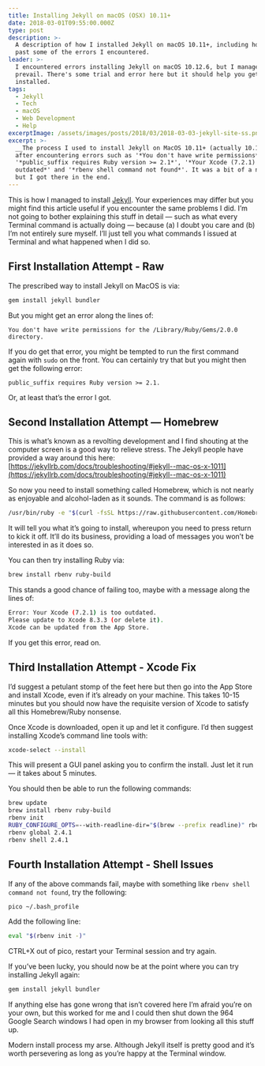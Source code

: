 ```yaml
---
title: Installing Jekyll on macOS (OSX) 10.11+
date: 2018-03-01T09:55:00.000Z
type: post
description: >-
  A description of how I installed Jekyll on macOS 10.11+, including how to get
  past some of the errors I encountered.
leader: >-
  I encountered errors installing Jekyll on macOS 10.12.6, but I managed to
  prevail. There's some trial and error here but it should help you get Jekyll
  installed.
tags:
  - Jekyll
  - Tech
  - macOS
  - Web Development
  - Help
excerptImage: /assets/images/posts/2018/03/2018-03-03-jekyll-site-ss.png
excerpt: >-
  __The process I used to install Jekyll on MacOS 10.11+ (actually 10.12.6)__
  after encountering errors such as '*You don't have write permissions*',
  '*public_suffix requires Ruby version >= 2.1*', '*Your Xcode (7.2.1) is too
  outdated*' and '*rbenv shell command not found*'. It was a bit of a nightmare,
  but I got there in the end.
---
```

[//]: # (@simpleimg | /assets/images/posts/2018/03/2018-03-03-jekyll-site-ss.png | alt=Jekyll icon. | class=s25 left|@itemprop=image )

This is how I managed to install [Jekyll](https://jekyllrb.com). Your experiences may differ but you might find this article useful if you encounter the same problems I did. I’m not going to bother explaining this stuff in detail — such as what every Terminal command is actually doing — because (a) I doubt you care and (b) I’m not entirely sure myself. I’ll just tell you what commands I issued at Terminal and what happened when I did so.

## First Installation Attempt - Raw
The prescribed way to install Jekyll on MacOS is via:

```bash
gem install jekyll bundler
```

But you might get an error along the lines of:

```plaintext
You don't have write permissions for the /Library/Ruby/Gems/2.0.0 directory.
```

If you do get that error, you might be tempted to run the first command again with `sudo` on the front. You can certainly try that but you might then get the following error:

```plaintext
public_suffix requires Ruby version >= 2.1.
```

Or, at least that’s the error I got.

## Second Installation Attempt — Homebrew
This is what’s known as a revolting development and I find shouting at the computer screen is a good way to relieve stress. The Jekyll people have provided a way around this here: [https://jekyllrb.com/docs/troubleshooting/#jekyll--mac-os-x-1011](https://jekyllrb.com/docs/troubleshooting/#jekyll--mac-os-x-1011)

So now you need to install something called Homebrew, which is not nearly as enjoyable and alcohol-laden as it sounds. The command is as follows:

```bash
/usr/bin/ruby -e "$(curl -fsSL https://raw.githubusercontent.com/Homebrew/install/master/install)"
```

It will tell you what it’s going to install, whereupon you need to press return to kick it off. It’ll do its business, providing a load of messages you won’t be interested in as it does so.

You can then try installing Ruby via:

```bash
brew install rbenv ruby-build
```

This stands a good chance of failing too, maybe with a message along the lines of:

```bash
Error: Your Xcode (7.2.1) is too outdated.
Please update to Xcode 8.3.3 (or delete it).
Xcode can be updated from the App Store.
```

If you get this error, read on.

## Third Installation Attempt - Xcode Fix
I’d suggest a petulant stomp of the feet here but then go into the App Store and install Xcode, even if it’s already on your machine. This takes 10-15 minutes but you should now have the requisite version of Xcode to satisfy all this Homebrew/Ruby nonsense.

Once Xcode is downloaded, open it up and let it configure.  I’d then suggest installing Xcode’s command line tools with:

```bash
xcode-select --install
```

This will present a GUI panel asking you to confirm the install. Just let it run — it takes about 5 minutes.

You should then be able to run the following commands:

```bash
brew update
brew install rbenv ruby-build
rbenv init
RUBY_CONFIGURE_OPTS=--with-readline-dir="$(brew --prefix readline)" rbenv install 2.4.1
rbenv global 2.4.1
rbenv shell 2.4.1
```

## Fourth Installation Attempt - Shell Issues
If any of the above commands fail, maybe with something like `rbenv shell command not found`, try the following:

```bash
pico ~/.bash_profile
```

Add the following line:

```bash
eval "$(rbenv init -)"
```

CTRL+X out of pico, restart your Terminal session and try again.

If you’ve been lucky, you should now be at the point where you can try installing Jekyll again:

```bash
gem install jekyll bundler
```

If anything else has gone wrong that isn’t covered here I’m afraid you’re on your own, but this worked for me and I could then shut down the 964 Google Search windows I had open in my browser from looking all this stuff up.

Modern install process my arse. Although Jekyll itself is pretty good and it’s worth persevering as long as you’re happy at the Terminal window.

